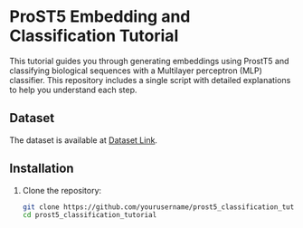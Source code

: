 # ProST5 Embedding and Classification Tutorial

This tutorial guides you through generating embeddings using ProstT5 and classifying biological sequences with a Multilayer perceptron (MLP) classifier. This repository includes a single script with detailed explanations to help you understand each step.

## Dataset
The dataset is available at [Dataset Link](your_dataset_link_here).

## Installation
1. Clone the repository:
   ```bash
   git clone https://github.com/yourusername/prost5_classification_tutorial.git
   cd prost5_classification_tutorial
